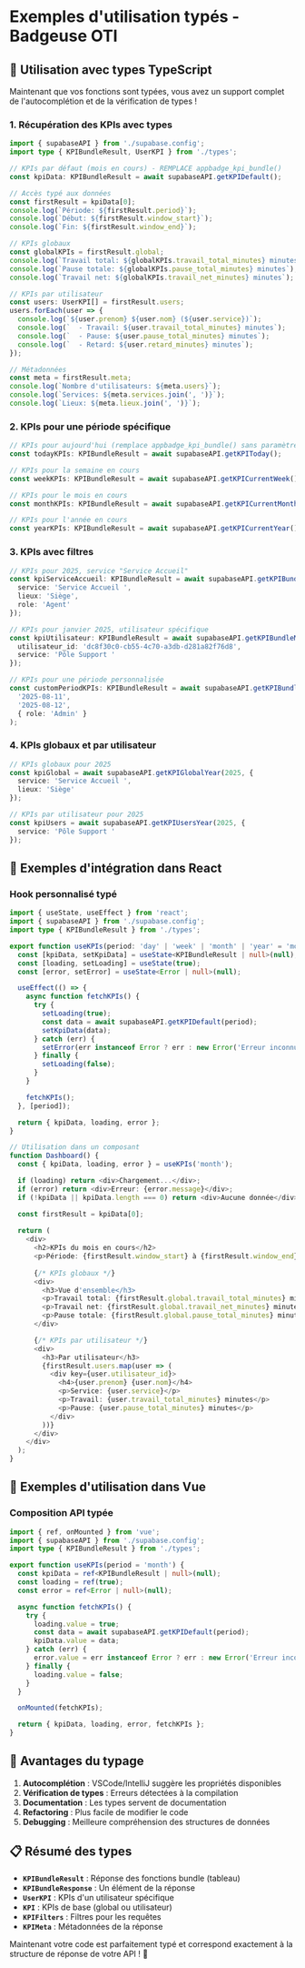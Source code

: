 # Exemples d'utilisation typés - Badgeuse OTI

## 🎯 **Utilisation avec types TypeScript**

Maintenant que vos fonctions sont typées, vous avez un support complet de l'autocomplétion et de la vérification de types !

### **1. Récupération des KPIs avec types**

```typescript
import { supabaseAPI } from './supabase.config';
import type { KPIBundleResult, UserKPI } from './types';

// KPIs par défaut (mois en cours) - REMPLACE appbadge_kpi_bundle()
const kpiData: KPIBundleResult = await supabaseAPI.getKPIDefault();

// Accès typé aux données
const firstResult = kpiData[0];
console.log(`Période: ${firstResult.period}`);
console.log(`Début: ${firstResult.window_start}`);
console.log(`Fin: ${firstResult.window_end}`);

// KPIs globaux
const globalKPIs = firstResult.global;
console.log(`Travail total: ${globalKPIs.travail_total_minutes} minutes`);
console.log(`Pause totale: ${globalKPIs.pause_total_minutes} minutes`);
console.log(`Travail net: ${globalKPIs.travail_net_minutes} minutes`);

// KPIs par utilisateur
const users: UserKPI[] = firstResult.users;
users.forEach(user => {
  console.log(`${user.prenom} ${user.nom} (${user.service})`);
  console.log(`  - Travail: ${user.travail_total_minutes} minutes`);
  console.log(`  - Pause: ${user.pause_total_minutes} minutes`);
  console.log(`  - Retard: ${user.retard_minutes} minutes`);
});

// Métadonnées
const meta = firstResult.meta;
console.log(`Nombre d'utilisateurs: ${meta.users}`);
console.log(`Services: ${meta.services.join(', ')}`);
console.log(`Lieux: ${meta.lieux.join(', ')}`);
```

### **2. KPIs pour une période spécifique**

```typescript
// KPIs pour aujourd'hui (remplace appbadge_kpi_bundle() sans paramètres)
const todayKPIs: KPIBundleResult = await supabaseAPI.getKPIToday();

// KPIs pour la semaine en cours
const weekKPIs: KPIBundleResult = await supabaseAPI.getKPICurrentWeek();

// KPIs pour le mois en cours
const monthKPIs: KPIBundleResult = await supabaseAPI.getKPICurrentMonth();

// KPIs pour l'année en cours
const yearKPIs: KPIBundleResult = await supabaseAPI.getKPICurrentYear();
```

### **3. KPIs avec filtres**

```typescript
// KPIs pour 2025, service "Service Accueil"
const kpiServiceAccueil: KPIBundleResult = await supabaseAPI.getKPIBundleYear(2025, {
  service: 'Service Accueil ',
  lieux: 'Siège',
  role: 'Agent'
});

// KPIs pour janvier 2025, utilisateur spécifique
const kpiUtilisateur: KPIBundleResult = await supabaseAPI.getKPIBundleMonth(2025, 1, {
  utilisateur_id: 'dc8f30c0-cb55-4c70-a3db-d281a82f76d8',
  service: 'Pôle Support '
});

// KPIs pour une période personnalisée
const customPeriodKPIs: KPIBundleResult = await supabaseAPI.getKPIBundleBetween(
  '2025-08-11',
  '2025-08-12',
  { role: 'Admin' }
);
```

### **4. KPIs globaux et par utilisateur**

```typescript
// KPIs globaux pour 2025
const kpiGlobal = await supabaseAPI.getKPIGlobalYear(2025, {
  service: 'Service Accueil ',
  lieux: 'Siège'
});

// KPIs par utilisateur pour 2025
const kpiUsers = await supabaseAPI.getKPIUsersYear(2025, {
  service: 'Pôle Support '
});
```

## 🎨 **Exemples d'intégration dans React**

### **Hook personnalisé typé**

```typescript
import { useState, useEffect } from 'react';
import { supabaseAPI } from './supabase.config';
import type { KPIBundleResult } from './types';

export function useKPIs(period: 'day' | 'week' | 'month' | 'year' = 'month') {
  const [kpiData, setKpiData] = useState<KPIBundleResult | null>(null);
  const [loading, setLoading] = useState(true);
  const [error, setError] = useState<Error | null>(null);

  useEffect(() => {
    async function fetchKPIs() {
      try {
        setLoading(true);
        const data = await supabaseAPI.getKPIDefault(period);
        setKpiData(data);
      } catch (err) {
        setError(err instanceof Error ? err : new Error('Erreur inconnue'));
      } finally {
        setLoading(false);
      }
    }

    fetchKPIs();
  }, [period]);

  return { kpiData, loading, error };
}

// Utilisation dans un composant
function Dashboard() {
  const { kpiData, loading, error } = useKPIs('month');

  if (loading) return <div>Chargement...</div>;
  if (error) return <div>Erreur: {error.message}</div>;
  if (!kpiData || kpiData.length === 0) return <div>Aucune donnée</div>;

  const firstResult = kpiData[0];
  
  return (
    <div>
      <h2>KPIs du mois en cours</h2>
      <p>Période: {firstResult.window_start} à {firstResult.window_end}</p>
      
      {/* KPIs globaux */}
      <div>
        <h3>Vue d'ensemble</h3>
        <p>Travail total: {firstResult.global.travail_total_minutes} minutes</p>
        <p>Travail net: {firstResult.global.travail_net_minutes} minutes</p>
        <p>Pause totale: {firstResult.global.pause_total_minutes} minutes</p>
      </div>

      {/* KPIs par utilisateur */}
      <div>
        <h3>Par utilisateur</h3>
        {firstResult.users.map(user => (
          <div key={user.utilisateur_id}>
            <h4>{user.prenom} {user.nom}</h4>
            <p>Service: {user.service}</p>
            <p>Travail: {user.travail_total_minutes} minutes</p>
            <p>Pause: {user.pause_total_minutes} minutes</p>
          </div>
        ))}
      </div>
    </div>
  );
}
```

## 🚀 **Exemples d'utilisation dans Vue**

### **Composition API typée**

```typescript
import { ref, onMounted } from 'vue';
import { supabaseAPI } from './supabase.config';
import type { KPIBundleResult } from './types';

export function useKPIs(period = 'month') {
  const kpiData = ref<KPIBundleResult | null>(null);
  const loading = ref(true);
  const error = ref<Error | null>(null);

  async function fetchKPIs() {
    try {
      loading.value = true;
      const data = await supabaseAPI.getKPIDefault(period);
      kpiData.value = data;
    } catch (err) {
      error.value = err instanceof Error ? err : new Error('Erreur inconnue');
    } finally {
      loading.value = false;
    }
  }

  onMounted(fetchKPIs);

  return { kpiData, loading, error, fetchKPIs };
}
```

## 🎯 **Avantages du typage**

1. **Autocomplétion** : VSCode/IntelliJ suggère les propriétés disponibles
2. **Vérification de types** : Erreurs détectées à la compilation
3. **Documentation** : Les types servent de documentation
4. **Refactoring** : Plus facile de modifier le code
5. **Debugging** : Meilleure compréhension des structures de données

## 📋 **Résumé des types**

- **`KPIBundleResult`** : Réponse des fonctions bundle (tableau)
- **`KPIBundleResponse`** : Un élément de la réponse
- **`UserKPI`** : KPIs d'un utilisateur spécifique
- **`KPI`** : KPIs de base (global ou utilisateur)
- **`KPIFilters`** : Filtres pour les requêtes
- **`KPIMeta`** : Métadonnées de la réponse

Maintenant votre code est parfaitement typé et correspond exactement à la structure de réponse de votre API ! 🎉
